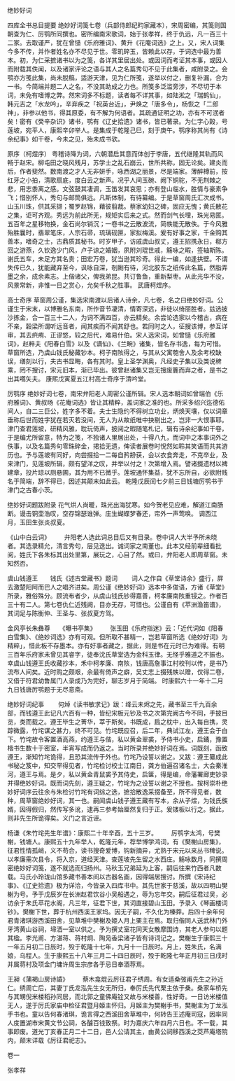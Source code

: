 <!-- { "loadSidebar": true } -->
绝妙好词

四库全书总目提要
    绝妙好词笺七卷（兵部侍郎纪盷家藏本），宋周密编，其笺则国朝查为仁、厉鹗所同撰也。密所编南宋歌词，始于张孝祥，终于仇远，凡一百三十二家。去取谨严，犹在曾慥《乐府雅词》、黄升《花庵词选》之上。又，宋人词集今多不传，并作者姓名亦不尽见于世。零玑碎玉，皆赖此以存，于词选中最为善本。初，为仁采摭诸书以为之笺，各详其里居出处。或因词而考证其本事，或因人而附载其佚闻，以及诸家评论之语与其人之名篇秀句不见于此集者，咸附录之。会鹗亦方笺此集，尚未脱稿，适游天津，见为仁所笺，遂举以付之，删复补漏，合为一书。今简端并题二人之名，不没其助成之力也。所笺多泛滥旁涉，不尽切于本词，未免有嗜博之弊。然宋词多不标题，读者每不详其事，如陆淞之「瑞鹤仙」，韩元吉之「水龙吟」，辛弃疾之「祝英台近」，尹焕之「唐多令」，杨恢之「二郎神」，非参以他书，得其原委，有不解为何语者。其疏通证明之功，亦有不可泯者矣！密有《癸辛杂识》诸书，鹗有《辽史拾遗》诸书，皆已著录。为仁字心榖，号莲坡，宛平人，康熙辛卯举人。是集成于乾隆己巳，刻于庚午。鹗序称其尚有《诗余纪事》如干卷，今未之见，殆未成书欤。

原序（柯煜序）
    粤稽诗降为词，六朝潜启其意而体创于李唐，五代继隆其轨而风畅于赵宋。柳屯田之晓风残月，苏学士之乱石崩云，世所共称，固无论矣。建炎而后，作者斐然。数南渡之才人无非妍手，咏西湖之丽景，尽是端家。薄醉樽前，按红牙之小拍，清歌扇底，度白云之新声。况乎人间玉碗、阙下铜驼，不无荆棘之悲，用志黍离之感。文弦鼓其凄调，玉笛发其哀思；亦有登山临水，胜情与豪素争飞；惜别怀人，秀句与邮筒俱远。凡斯体制，有待纂编。于是草窗周氏汇次成书。山玉川珠，供其采撷；蜀罗赵锦，藉彼翦裁。蔡家幼妇之碑，固应无愧；黄氏散花之集，讵可齐观。秀远为前此所无，规矩实后来之式。然而剑气长埋，珠光易匿。五百年之星移物换，金石尚尔销沉；一卷书之云散波流，简帙能无散佚。于今风雅殆胜曩时，翡翠笔床，人宗石帚，琉璃砚匣，家拟梅溪。爰有好事之家，千金购其善本，嗜奇之士，古鼎质其秘书。时岁甲子，访戚虞山叔丈，遵王招携永日，郗方回之游燕，久钦逸少门风，卢子谅之婚姻，夙附刘琨世戚，觞咏之暇，签轴斯陈。谢氏五车，未足方其名贵；田宏万卷，犹当逊其珍奇。得此一编，如逢拱壁。不谓失传已久，犹能藏弃至今，讽咏自深，剞劂有待，河北胶东之纸传此名篇，然脂弄墨之余，成余素志。上偕诸父，俾我弟昆。共订鲁鱼，重新梨枣。从此光华不没，风景常新，非惟一日之赏心，允矣千秋之胜事。
武唐柯煜序。

高士奇序
    草窗周公谨，集选宋南渡以后诸人诗余，凡七卷，名之曰绝妙好词。公谨生于宋末，以博雅名东南，所作音节凄清，情寄深远，非徒以绮丽胜者。兹选披沙拣金，合一百三十二人，为词不满四百，亦云精矣。余尝论选家以今稽古，病在不亲，榖梁所谓听远音者，闻其疾而不闻其舒也。若同时之人，征搜该博，参互详审，其去疻痏、正谬悠，较之后代，难易什伯。宋人选宋词，如曾慥《乐府雅词》，赵粹夫《阳春白雪》以及《谪仙》、《兰畹》诸集，皆名存书逸，每为可惜。草窗所选，乃虞山钱氏秘藏钞本。柯子南陔得之，与其从父寓匏舍人及余考校缺误，缮刻以行，夫古书显晦，各有其时。皇上圣学渊奥，凡经史子集以及类说稗乘，罔不搜讨，宋元旧本，渐已毕出。彼曾赵诸集又岂无搜废簏而弃之者，是书之出其嚆矢夫。
康熙戊寅夏五江村高士奇序于清吟堂。

厉鹗序
    绝妙好词七卷，南宋弁阳老人周密公谨所辑。宋人选本朝词如曾端伯《乐府雅词》、黄叔旸《花庵词选》皆让其精粹，盖词家之准的也。所采多绍兴迄德佑间人，自二三巨公，姓字多不着。夫士生隐约不得树立功业，炳焕天壤，仅以词章垂称后世而姓字犹在若灭若没间，无人为从故纸唯中抉剔出之，岂非一大恨事耶。津门查君莲坡，研精风雅，耽玩倚声，披阅之暇随笔札记，辑有诗余纪事如干卷，于是编尤所留意，特为之笺，不独诸人里居出处，十得八九，而词中之本事词外之佚事，以及名篇秀句零珠碎金，捃拾无遗，俾读者展卷时怳然如聆其笑语而共其游历也。予与莲坡有同好，向尝掇拾一二每自矜刱获，会以衣食奔走，不克卒业，及来津门，见莲坡所辑，颇有望洋之叹，并举以付之！次第增入焉。譬诸掇遗材以裨建章，投片琼以厕悬圃，其为用不已微乎。莲坡通怀集益，犹不忘所自，必欲附贱名于简端，辞不得已，因述其颠末如此云。
乾隆戊辰闰七夕前三日钱塘厉鹗书于津门之古春小茨。

绝妙好词题跋附录
花气烘人尚暖，珠光出海犹寒。如今贺老见应难，解道江南肠断。谩击铜壶浩叹，空存锦瑟谁弹。庄生蝴蝶梦春还，帘外一声莺唤。
调西江月，玉田生张炎叔夏。

《山中白云词》
　　弁阳老人选此词总目后又有目录。卷中词人大半予所未晓者。其选录精允，清言秀句，层见迭出。诚词家之南董也。此本又经前辈细看批阅，姓氏下各朱标其出处里第，展玩之，心目了然。或曰，弁阳老人即周草窗。未知然否。

虞山钱遵王　　钱氏《述古堂藏书》题词
　　词人之作自《草堂诗余》盛行，屏去激楚阳阿而巴人之唱齐进矣。周公谨《绝妙好词》选本中多俊语，方诸《草堂》所录，雅俗殊分。顾流布者少，从虞山钱氏钞得嘉善，柯孝廉南陔重锓之。作者百三十有二人。第七卷仇仁近残阙，目亦无存，可惜也。公谨自有《苹洲渔笛谱》，其词足与陈衡仲、王圣与、张叔夏方驾。

金风亭长朱彝尊　　《曝书亭集》
　　张玉田《乐府指迷》云：「近代词如《阳春白雪集》、《绝妙词选》亦有可观。但所取不甚精一，岂若草窗所选《绝妙好词》为精粹」，惜此板不存墨本。亦有好事者藏之，据此，则是书在元时已为难得。有明三百年乐府家未曾见其睿字，徒奉沈氏草堂选为金科玉律。无怪乎雅道之不振也。幸虞山钱遵王氏收藏抄本，禾中柯孝廉、南陔，钱唐高詹事江村校刊以传，是书乃流布人间矣。近时购之颇艰，余最有倚声之癖，吴丈志上掇残帙以赠，仅得二卷，又借于符君幼鲁属门人录成乃为完好，聊志岁月于简端。
时康熙六十一年十二月九日钱唐厉鹗题于无尽意斋。

绝妙好词纪事
　　何焯《读书敏求记》跋：绛云未烬之先，藏书至三千九百余部，而钱遵王此记凡六百有一种，皆纪宋板元钞及书之次第完阙古今不同，手披目览，类而载之。遵王毕生之菁华，萃于斯矣。书既成，扃之枕中，出入每自携，灵踪微露，竹垞谋之甚力，终不可见。竹垞既应召，后二年，典试江左，遵王会于白下。竹垞故令客置酒高燕，约遵王与偕，私以黄金翠裘，予侍书小史，启鐍，豫置楷书生数十于密室，半宵写成而仍返之。当时所录并绝妙好词在焉。词既刻，函致遵王，渐知竹垞诡得，且恐其流传于外也。竹垞乃设誓以谢之。又跋：遵王纂成此书秘之笈中，知交罕得见者，竹垞检讨校士江南日，龚方伯遍召诸名士，大会秦淮河，遵王与焉。是夕，私以黄金青鼠裘予其侍史，启箧，得是编，命藩署廊吏钞录并得绝妙好词。既而词先刻，遵王疑之，竹垞为之设誓以谢之不授也。按柯崇朴绝妙好词序云往余与朱检讨竹垞有词综之选，摭拾散逸采掇备至，所不得见者，数种，周草窗绝妙好词，其一也。嗣闻虞山钱子遵王藏有写本，余从子煜，为钱氏族婿，因得假归，然传写多讹，逮再三参考始厘然复归于正。爰镂板以行之。据此，则非先生所诡得矣。义门之言近诬。

杨谦《朱竹垞先生年谱》：康熙二十年辛酉，五十三岁。
　　厉鹗字太鸿，号樊榭，钱塘人。康熙五十九年举人，乾隆元年，荐举博学鸿词，有《樊榭山房集》，征君性情孤峭，义不苟合，读书搜奇爱博，钩新摘异，尤熟于宋元以来丛书稗说。以孝廉需次县令，将入京，道经天津。查莲坡先生留之水西庄。觞咏数月，同撰周密绝妙好词笺，遂不就选而归扬州。马秋玉兄弟延为上客，嗣后往来竹西者凡数载。马氏小玲珑山馆多藏书善本间以古器名画，因得端居搜讨。所撰《宋诗纪事》、《辽史拾遗》极为详洽，今皆录入四库书中。其先世家于慈溪，故以四明山樊榭为号。予于戊辰岁在长洲赵君饮谷小吴船遇之，辱为忘年交。嗣后征君过吴，必访余于朱氏苹花水阁，凡三年，征君下世，其词直接碧山玉田。予录入《琴画楼词钞》。樊榭下世，葬于杭州西溪王家坞。因无子嗣，不久化为榛莽。后四十余年何君青渚琪游西溪田舍，见草堆中樊榭及姬人月上栗主在焉。取归偕同人送武林门外牙湾黄山谷祠，埽洒一室以供之。予为撰丈室花同天女散摩围诗，其老人参句以题其楹。李光甫、方湛蒋、蒋村炯、陶凫香梁诸子皆有诗词记之。樊榭生于康熙三十一年五月初二日辰时，殁于乾隆十七年，九月十一日辰时。月上，姓朱氏，名满娘，乌程人。生于康熙五十八年三月二十四日辰时，殁于乾隆七年正月初三日戌时并属蒋村及项金门墉许周生宗彦各于忌日奉酒荐焉。

王昶《蒲褐山房诗諙》
　　蔡木龛焜云厉征君子绣周。有女适桑弢甫先生之孙近仁。绣周亡后，其妻丁氏龙泓先生女无所归，奉厉氏先代栗主依于桑。桑家车桥先与其甥倪米楼稻孙同居，而北郭之童佛庵铨又故与米楼善，性好奇。一日访米楼值无人，遂于厉氏家庙中检征君暨月姬主怀归。月姬主为樊榭手书，樊榭主为丁龙泓手书也。童以告何春渚琪，诡言得之西溪田舍草堆中，何转告王述庵司寇，因率同人庋置湖市宋黄文节公祠，各醵百钱致祭。时为嘉庆六年四月六日也。不一载，其事即废。道光丁亥春正月二十二日，邑人公请其主，由黄公祠移西溪之茭芦庵塔院内，颠末详载《厉征君祀志》。 




卷一 

张孝祥
